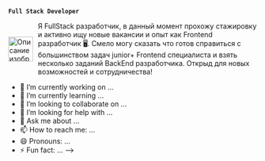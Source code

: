 **`Full Stack Developer`**

<div style="display: flex; align-items: center; gap: 10px;">
  <img 
		src="https://www.flaticon.com/free-animated-icon/programmer_17122569?term=web+developer&page=1&position=4&origin=tag&related_id=17122569" 
		alt="Описание изображения" 
		width="50" 
		height="50"
	/>
	Я FullStack разработчик, в данный момент прохожу стажировку и активно ищу новые вакансии и опыт как Frontend разработчик 🖥️.
	Смело могу сказать что готов справиться с большинством задач junior+ Frontend специалиста и взять несколько заданий BackEnd разработчика. Открыд для новых возможностей и сотрудничества!
</div>

<p>
	
</p>

- 🔭 I’m currently working on ...
- 🌱 I’m currently learning ...
- 👯 I’m looking to collaborate on ...
- 🤔 I’m looking for help with ...
- 💬 Ask me about ...
- 📫 How to reach me: ...
- 😄 Pronouns: ...
- ⚡ Fun fact: ...
-->
